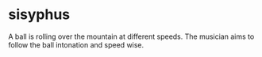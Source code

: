 # sisyphus
A ball is rolling over the mountain at different speeds. The musician aims to follow the ball intonation and speed wise.
